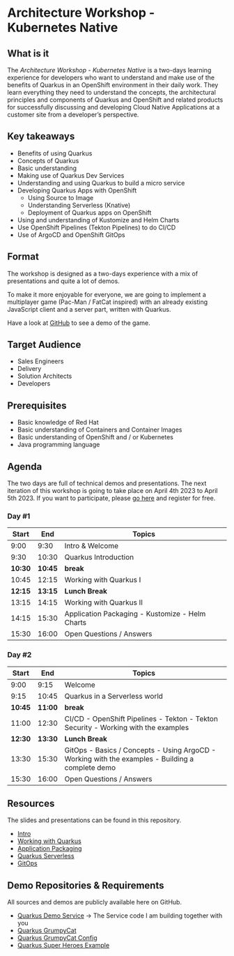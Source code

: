 # Architecture Workshop - Kubernetes Native
## What is it
The *Architecture Workshop - Kubernetes Native* is a two-days learning experience for developers who want to understand and make use of the benefits of Quarkus in an OpenShift environment in their daily work. They learn everything they need to understand the concepts, the architectural principles and components of Quarkus and OpenShift and related products for successfully discussing and developing Cloud Native Applications at a customer site from a developer’s perspective.

## Key takeaways
- Benefits of using Quarkus
- Concepts of Quarkus
- Basic understanding
- Making use of Quarkus Dev Services
- Understanding and using Quarkus to build a micro service
- Developing Quarkus Apps with OpenShift 
  - Using Source to Image
  - Understanding Serverless (Knative)
  - Deployment of Quarkus apps on OpenShift
- Using and understanding of Kustomize and Helm Charts
- Use OpenShift Pipelines (Tekton Pipelines) to do CI/CD
- Use of ArgoCD and OpenShift GitOps

## Format
The workshop is designed as a two-days experience with a mix of presentations and quite a lot of demos.

To make it more enjoyable for everyone, we are going to implement a multiplayer game (Pac-Man / FatCat inspired) with an already existing JavaScript client and a server part, written with Quarkus. 

Have a look at [GitHub](https://github.com/wpernath/quarkus-grumpycat) to see a demo of the game.

## Target Audience
- Sales Engineers
- Delivery
- Solution Architects
- Developers

## Prerequisites
- Basic knowledge of Red Hat 
- Basic understanding of Containers and Container Images
- Basic understanding of OpenShift and / or Kubernetes
- Java programming language

## Agenda
The two days are full of technical demos and presentations. The next iteration of this workshop is going to take place on April 4th 2023 to April 5th 2023. If you want to participate, please [go here](https://www.redhat-partner.com/enablement/trainings/register/402/) and register for free. 

### Day #1
Start | End | Topics
------|-----|------
9:00 | 9:30| Intro & Welcome
9:30 | 10:30| Quarkus Introduction
**10:30**|**10:45**| **break**
10:45|12:15|Working with Quarkus I
**12:15**|**13:15**|**Lunch Break**
13:15|14:15|Working with Quarkus II
14:15|15:30|Application Packaging - Kustomize - Helm Charts
15:30|16:00|Open Questions / Answers


### Day #2
Start | End | Topics
------|-----|------
9:00 | 9:15| Welcome
9:15 | 10:45| Quarkus in a Serverless world
**10:45**|**11:00**| **break**
11:00|12:30|CI/CD - OpenShift Pipelines - Tekton - Tekton Security - Working with the examples
**12:30**|**13:30**|**Lunch Break**
13:30|15:30|GitOps - Basics / Concepts - Using ArgoCD - Working with the examples - Building a complete demo
15:30|16:00|Open Questions / Answers


## Resources
The slides and presentations can be found in this repository.

- [Intro](material/1_Introduction%20to%20Kubernetes%20Native%20Development.pdf)
- [Working with Quarkus](material/2_Working%20with%20Quarkus.pdf)
- [Application Packaging](material/3_Application%20Packaging.pdf)
- [Quarkus Serverless](material/4_Serverless%20Quickstarts.pdf)
- [GitOps](material/5_GitOps.pdf)

## Demo Repositories & Requirements
All sources and demos are publicly available here on GitHub. 
- [Quarkus Demo Service](https://github.com/wpernath/quarkus-demo-service.git) -> The Service code I am building together with you
- [Quarkus GrumpyCat](https://github.com/wpernath/quarkus-grumpycat.git)
- [Quarkus GrumpyCat Config](https://github.com/wpernath/grumpycat-config.git)
- [Quarkus Super Heroes Example](https://github.com/quarkusio/quarkus-super-heroes)
  

